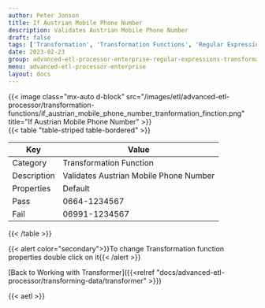 ```yaml
---
author: Peter Jonson
title: If Austrian Mobile Phone Number
description: Validates Austrian Mobile Phone Number
draft: false
tags: ['Transformation', 'Transformation Functions', 'Regular Expressions']
date: 2023-02-23
group: advanced-etl-processor-enterprise-regular-expressions-transformation
menu: advanced-etl-processor-enterprise
layout: docs
---
```


{{< image class="mx-auto d-block"  src="/images/etl/advanced-etl-processor/transformation-functions/if_austrian_mobile_phone_number_tranformation_finction.png" title="If Austrian Mobile Phone Number" >}}
\
{{< table "table-striped table-bordered" >}}

| Key         | Value                                  |
| ----------- | -------------------------------------- |
| Category    | Transformation Function                |
| Description | Validates Austrian Mobile Phone Number |
| Properties  | Default                                |
| Pass        | 0664-1234567                           |
| Fail        | 06991-1234567                          |

{{< /table >}}

{{< alert color="secondary">}}To change Transformation function properties double click on it{{< /alert >}}

[Back to Working with Transformer]({{<relref "docs/advanced-etl-processor/transforming-data/transformer" >}})

{{< aetl >}}

